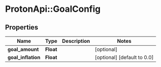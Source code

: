 # ProtonApi::GoalConfig

## Properties
Name | Type | Description | Notes
------------ | ------------- | ------------- | -------------
**goal_amount** | **Float** |  | [optional] 
**goal_inflation** | **Float** |  | [optional] [default to 0.0]


